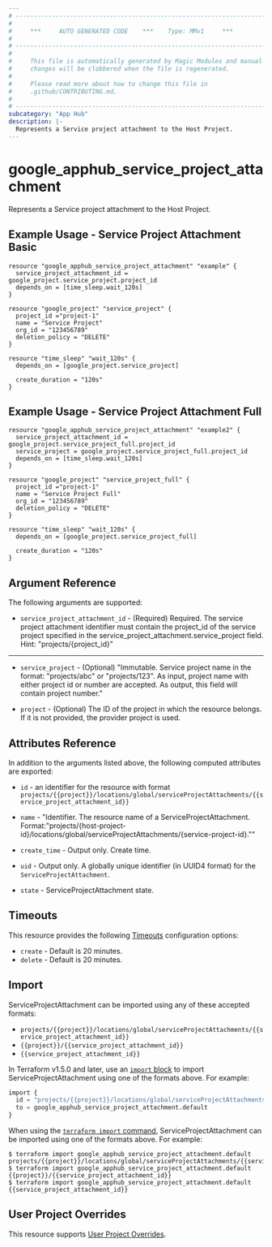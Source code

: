 ```yaml
---
# ----------------------------------------------------------------------------
#
#     ***     AUTO GENERATED CODE    ***    Type: MMv1     ***
#
# ----------------------------------------------------------------------------
#
#     This file is automatically generated by Magic Modules and manual
#     changes will be clobbered when the file is regenerated.
#
#     Please read more about how to change this file in
#     .github/CONTRIBUTING.md.
#
# ----------------------------------------------------------------------------
subcategory: "App Hub"
description: |-
  Represents a Service project attachment to the Host Project.
---
```


# google_apphub_service_project_attachment

Represents a Service project attachment to the Host Project.



## Example Usage - Service Project Attachment Basic


```hcl
resource "google_apphub_service_project_attachment" "example" {
  service_project_attachment_id = google_project.service_project.project_id
  depends_on = [time_sleep.wait_120s]
}

resource "google_project" "service_project" {
  project_id ="project-1"
  name = "Service Project"
  org_id = "123456789"
  deletion_policy = "DELETE"
}

resource "time_sleep" "wait_120s" {
  depends_on = [google_project.service_project]

  create_duration = "120s"
}
```
## Example Usage - Service Project Attachment Full


```hcl
resource "google_apphub_service_project_attachment" "example2" {
  service_project_attachment_id = google_project.service_project_full.project_id
  service_project = google_project.service_project_full.project_id
  depends_on = [time_sleep.wait_120s]
}

resource "google_project" "service_project_full" {
  project_id ="project-1"
  name = "Service Project Full"
  org_id = "123456789"
  deletion_policy = "DELETE"
}

resource "time_sleep" "wait_120s" {
  depends_on = [google_project.service_project_full]

  create_duration = "120s"
}
```

## Argument Reference

The following arguments are supported:


* `service_project_attachment_id` -
  (Required)
  Required. The service project attachment identifier must contain the project_id of the service project specified in the service_project_attachment.service_project field. Hint: "projects/{project_id}"


- - -


* `service_project` -
  (Optional)
  "Immutable. Service project name in the format: \"projects/abc\"
  or \"projects/123\". As input, project name with either project id or number
  are accepted. As output, this field will contain project number."

* `project` - (Optional) The ID of the project in which the resource belongs.
    If it is not provided, the provider project is used.


## Attributes Reference

In addition to the arguments listed above, the following computed attributes are exported:

* `id` - an identifier for the resource with format `projects/{{project}}/locations/global/serviceProjectAttachments/{{service_project_attachment_id}}`

* `name` -
  "Identifier. The resource name of a ServiceProjectAttachment. Format:\"projects/{host-project-id}/locations/global/serviceProjectAttachments/{service-project-id}.\""

* `create_time` -
  Output only. Create time.

* `uid` -
  Output only. A globally unique identifier (in UUID4 format) for the `ServiceProjectAttachment`.

* `state` -
  ServiceProjectAttachment state.


## Timeouts

This resource provides the following
[Timeouts](https://developer.hashicorp.com/terraform/plugin/sdkv2/resources/retries-and-customizable-timeouts) configuration options:

- `create` - Default is 20 minutes.
- `delete` - Default is 20 minutes.

## Import


ServiceProjectAttachment can be imported using any of these accepted formats:

* `projects/{{project}}/locations/global/serviceProjectAttachments/{{service_project_attachment_id}}`
* `{{project}}/{{service_project_attachment_id}}`
* `{{service_project_attachment_id}}`


In Terraform v1.5.0 and later, use an [`import` block](https://developer.hashicorp.com/terraform/language/import) to import ServiceProjectAttachment using one of the formats above. For example:

```tf
import {
  id = "projects/{{project}}/locations/global/serviceProjectAttachments/{{service_project_attachment_id}}"
  to = google_apphub_service_project_attachment.default
}
```

When using the [`terraform import` command](https://developer.hashicorp.com/terraform/cli/commands/import), ServiceProjectAttachment can be imported using one of the formats above. For example:

```
$ terraform import google_apphub_service_project_attachment.default projects/{{project}}/locations/global/serviceProjectAttachments/{{service_project_attachment_id}}
$ terraform import google_apphub_service_project_attachment.default {{project}}/{{service_project_attachment_id}}
$ terraform import google_apphub_service_project_attachment.default {{service_project_attachment_id}}
```

## User Project Overrides

This resource supports [User Project Overrides](https://registry.terraform.io/providers/hashicorp/google/latest/docs/guides/provider_reference#user_project_override).
